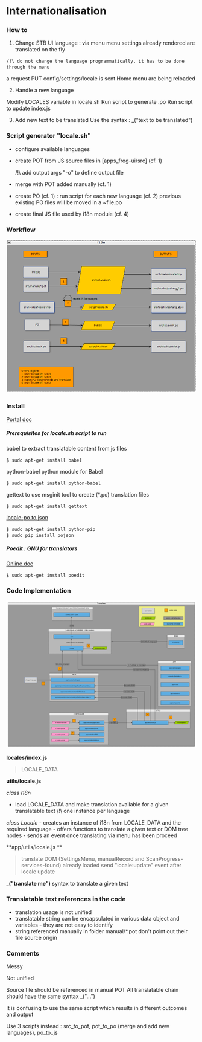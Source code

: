 # Internationalisation

### How to

1. Change STB UI language :
via menu
menu settings already rendered are translated on the fly
```
/!\ do not change the language programmatically, it has to be done through the menu
```
>
a request PUT config/settings/locale is sent
Home menu are being reloaded

2. Handle a new language
>
Modify LOCALES variable in locale.sh
Run script to generate .po
Run script to update index.js

3. Add new text to be translated
Use the syntax :  _("text to be translated")

### Script generator "locale.sh"
- configure available languages
- create POT from JS source files in [apps_frog-ui/src] (cf. 1)
	
	/!\ add output args "-o" to define output file
	
- merge with POT added manually (cf. 1)
- create PO (cf. 1) :
run script for each new language (cf. 2)
previous existing PO files will be moved in a ~file.po
- create final JS file used by i18n module (cf. 4)

### Workflow
![](./i18n.png) 


### Install

[Portal doc](https://portal.frogbywyplay.com/docs/wytv/featured/components/apps-frog-ui/framework/locale/) 

##### Prerequisites for locale.sh script to run

babel to extract translatable content from js files

	$ sudo apt-get install babel

python-babel python module for Babel

	$ sudo apt-get install python-babel

gettext to use msginit tool to create (*.po) translation files

	$ sudo apt-get install gettext

[locale-po to json](https://pypi.python.org/pypi/pojson) 

	$ sudo apt-get install python-pip
	$ sudo pip install pojson

##### Poedit : GNU for translators
[Online doc](https://poedit.net/) 

	$ sudo apt-get install poedit

### Code Implementation 
![](./translate.png) 


**locales/index.js** 
> LOCALE_DATA

**utils/locale.js**
>
*class i18n*
- load LOCALE_DATA and make translation available for a given translatable text 
	/!\ one instance per language
	
>
*class Locale*
	- creates an instance of i18n from LOCALE_DATA and the required language
	- offers functions to translate a given text or DOM tree nodes
	- sends an event once translating  via menu has been proceed

**app/utils/locale.js **
> translate DOM (SettingsMenu, manualRecord and ScanProgress-services-found) already loaded
send "locale:update" event after locale update


**_("translate me")**
syntax to translate a given text



### Translatable text references in the code 
>
- translation usage is not unified
- translatable string can be encapsulated in various data object and variables - they are not easy to identify
- string referenced manually in folder manual/*.pot don't point out their file source origin

### Comments
Messy

Not unified
> 
Source file should be referenced in manual POT
All translatable chain should have the same syntax _("...")

It is confusing to use the same script which results in different outcomes and output
>
Use 3 scripts instead : 
src_to_pot, pot_to_po (merge and add new languages), po_to_js


